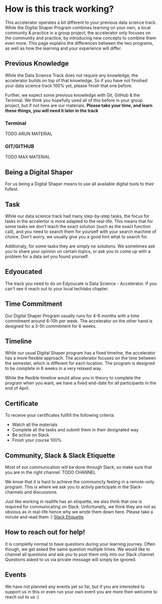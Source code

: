 # How is this track working?
This accelerator operates a bit different to your previous data science track. While the Digital Shaper Program combines learning on your own, a local community & practice in a group project; the accelerator only focuses on the community and practice, by introducing new concepts to combine them even more. This page explains the differences between the two programs, as well as how the learning and your experience will differ.

## Previous Knowledge
While the Data Science Track does not require any knowledge, the accelerator builds on top of that knowledge. So if you have not finished your data science track 100% yet, please finish that one before.

Further, we expect some previous knowledge with Git, GitHub & the Terminal. We think you hopefully used all of this before in your group project, but if not here are our materials. **Please take your time, and learn these things, you will need it later in the track**

### Terminal
TODO ARUN MATERIAL
### GIT/GITHUB
TODO MAX MATERIAL

## Being a Digital Shaper
For us being a Digital Shaper means to use all available digital tools to their fullest.

## Task
While our data science track had many step-by-step tasks, the focus for tasks in the accelertor is more adapted to the real-life. This means that for some tasks we don't teach the exact solution (such as the exact function call), and you need to search them for yourself with your search machine of choice. Don't worry, we usually give you a good hint what to search for. 

Addtionaly, for some tasks they are simply no solutions. We sometimes ask you to share your opinion on certain topics, or ask you to come up with a problem for a data set you found yourself. 

## Edyoucated
The track you need to do on Edyoucate is Data Science - Accelerator. If you can't see it reach out to your local techlabs chapter.

## Time Commitment
Our Digital Shaper Program usually runs for 4-6 months with a time commitment around 6-10h per week. The accelerator on the other hand is designed for a 3-5h commitment for 6 weeks. 

## Timeline
While our usual Digital Shaper program has a fixed timeline, the accelerator has a more flexible approach. The accelerator focuses on the time between the semester, which is different for each location. The program is designed to be complete in 6 weeks in a very relaxed way. 

While the flexible timeline would allow you in theory to complete the program when you want, we have a fixed end-date for all participants in the end of April.

## Certificate
To receive your certificates fullfill the following criteria:
- Watch all the materials
- Complete all the tasks and submit them in their designated way
- Be active on Slack
- Finish your course 100%

## Community, Slack & Slack Etiquette
Most of our communication will be done through Slack, so make sure that you are in the right channel: TODO CHANNEL

We know that it is hard to achieve the communicty feeling in a remote-only program. This is where we ask you to activly participate in the Slack-channels and discussions. 

Just like working in reallife has an etiquette, we also think that one is required for communicating on Slack.  Unfortunatly, we think they are not as obvious as in real-life hence why we wrote them down here. Please take a minute and read them :) 
[Slack Etiquette](slack-etiquette)

## How to reach out for help!
It is completly normal to have questions during your learning journey. Often though, we get asked the same question multiple times. We would like to channel all questions and ask you to post them only into our Slack channel. Questions asked to us via private message will simply be ignored.

## Events

We have not planned any events yet so far, but if you are interested to support us in this or even run your own event you are more then welcome to reach out to us :) 

